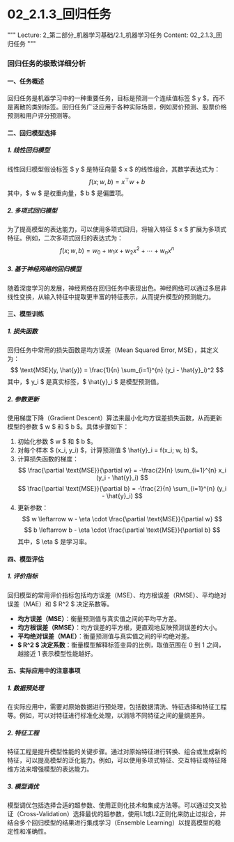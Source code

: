 # 02_2.1.3_回归任务

"""
Lecture: 2_第二部分_机器学习基础/2.1_机器学习任务
Content: 02_2.1.3_回归任务
"""

### 回归任务的极致详细分析

#### 一、任务概述
回归任务是机器学习中的一种重要任务，目标是预测一个连续值标签 $ y $，而不是离散的类别标签。回归任务广泛应用于各种实际场景，例如房价预测、股票价格预测和用户评分预测等。

#### 二、回归模型选择

##### 1. 线性回归模型
线性回归模型假设标签 $ y $ 是特征向量 $ x $ 的线性组合，其数学表达式为：
$$ f(x; w, b) = x^\top w + b $$
其中，$ w $ 是权重向量，$ b $ 是偏置项。

##### 2. 多项式回归模型
为了提高模型的表达能力，可以使用多项式回归，将输入特征 $ x $ 扩展为多项式特征。例如，二次多项式回归的表达式为：
$$ f(x; w, b) = w_0 + w_1 x + w_2 x^2 + \cdots + w_n x^n $$

##### 3. 基于神经网络的回归模型
随着深度学习的发展，神经网络在回归任务中表现出色。神经网络可以通过多层非线性变换，从输入特征中提取更丰富的特征表示，从而提升模型的预测能力。

#### 三、模型训练

##### 1. 损失函数
回归任务中常用的损失函数是均方误差（Mean Squared Error, MSE），其定义为：
$$ \text{MSE}(y, \hat{y}) = \frac{1}{n} \sum_{i=1}^{n} (y_i - \hat{y}_i)^2 $$
其中，$ y_i $ 是真实标签，$ \hat{y}_i $ 是模型预测值。

##### 2. 参数更新
使用梯度下降（Gradient Descent）算法来最小化均方误差损失函数，从而更新模型的参数 $ w $ 和 $ b $。具体步骤如下：
1. 初始化参数 $ w $ 和 $ b $。
2. 对每个样本 $ (x_i, y_i) $，计算预测值 $ \hat{y}_i = f(x_i; w, b) $。
3. 计算损失函数的梯度：
   $$ \frac{\partial \text{MSE}}{\partial w} = -\frac{2}{n} \sum_{i=1}^{n} x_i (y_i - \hat{y}_i) $$
   $$ \frac{\partial \text{MSE}}{\partial b} = -\frac{2}{n} \sum_{i=1}^{n} (y_i - \hat{y}_i) $$
4. 更新参数：
   $$ w \leftarrow w - \eta \cdot \frac{\partial \text{MSE}}{\partial w} $$
   $$ b \leftarrow b - \eta \cdot \frac{\partial \text{MSE}}{\partial b} $$
   其中，$ \eta $ 是学习率。

#### 四、模型评估

##### 1. 评价指标
回归模型的常用评价指标包括均方误差（MSE）、均方根误差（RMSE）、平均绝对误差（MAE）和 $ R^2 $ 决定系数等。

- **均方误差（MSE）**：衡量预测值与真实值之间的平均平方差。
- **均方根误差（RMSE）**：均方误差的平方根，更直观地反映预测误差的大小。
- **平均绝对误差（MAE）**：衡量预测值与真实值之间的平均绝对差。
- **$ R^2 $ 决定系数**：衡量模型解释标签变异的比例，取值范围在 0 到 1 之间，越接近 1 表示模型性能越好。

#### 五、实际应用中的注意事项

##### 1. 数据预处理
在实际应用中，需要对原始数据进行预处理，包括数据清洗、特征选择和特征工程等。例如，可以对特征进行标准化处理，以消除不同特征之间的量纲差异。

##### 2. 特征工程
特征工程是提升模型性能的关键步骤。通过对原始特征进行转换、组合或生成新的特征，可以提高模型的泛化能力。例如，可以使用多项式特征、交互特征或特征降维方法来增强模型的表达能力。

##### 3. 模型调优
模型调优包括选择合适的超参数、使用正则化技术和集成方法等。可以通过交叉验证（Cross-Validation）选择最优的超参数，使用L1或L2正则化来防止过拟合，并结合多个回归模型的结果进行集成学习（Ensemble Learning）以提高模型的稳定性和准确性。
